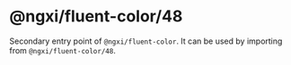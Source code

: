 # @ngxi/fluent-color/48

Secondary entry point of `@ngxi/fluent-color`. It can be used by importing from `@ngxi/fluent-color/48`.
